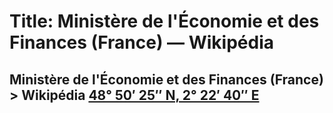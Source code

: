 # Title: Ministère de l'Économie et des Finances (France) — Wikipédia

## Ministère de l'Économie et des Finances (France) > Wikipédia [48° 50′ 25″ N, 2° 22′ 40″ E](/wiki/Sp%C3%A9cial:Map/13/48.840351/2.377772/fr)

